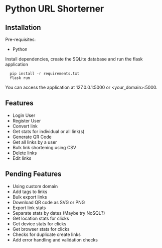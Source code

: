 # Python URL Shorterner


## Installation

Pre-requisites:

- Python

Install dependencies, create the SQLite database and run the flask application

```
  pip install -r requirements.txt
  flask run
```

You can access the application at 127.0.0.1:5000 or <your_domain>:5000.


## Features
- Login User
- Register User
- Convert link
- Get stats for individual or all link(s)
- Generate QR Code
- Get all links by a user
- Bulk link shortening using CSV
- Delete links
- Edit links

## Pending Features
- Using custom domain
- Add tags to links
- Bulk export links
- Download QR code as SVG or PNG
- Export link stats
- Separate stats by dates (Maybe try NoSQL?)
- Get location stats for clicks
- Get device stats for clicks
- Get browser stats for clicks
- Checks for duplicate create links
- Add error handling and validation checks